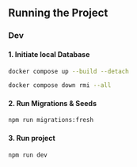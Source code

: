 ## Running the Project

### Dev

#### 1. Initiate local Database

```bash
docker compose up --build --detach
```

```bash
docker compose down rmi --all
```

#### 2. Run Migrations & Seeds

```bash
npm run migrations:fresh
```

#### 3. Run project

```bash
npm run dev
```
